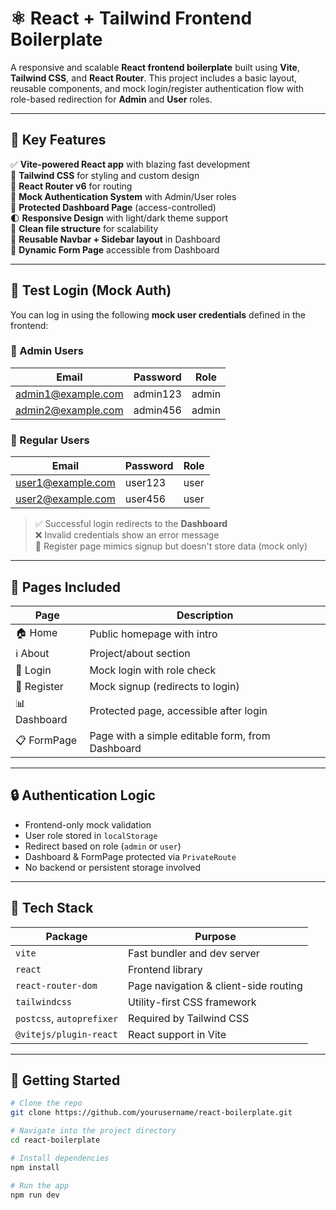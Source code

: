 # ⚛️ React + Tailwind Frontend Boilerplate

A responsive and scalable **React frontend boilerplate** built using **Vite**, **Tailwind CSS**, and **React Router**. This project includes a basic layout, reusable components, and mock login/register authentication flow with role-based redirection for **Admin** and **User** roles.


---

## 📌 Key Features

✅ **Vite-powered React app** with blazing fast development  
🎨 **Tailwind CSS** for styling and custom design  
🧭 **React Router v6** for routing  
🔐 **Mock Authentication System** with Admin/User roles  
🧱 **Protected Dashboard Page** (access-controlled)  
🌓 **Responsive Design** with light/dark theme support  
📂 **Clean file structure** for scalability  
🧩 **Reusable Navbar + Sidebar layout** in Dashboard  
📝 **Dynamic Form Page** accessible from Dashboard

---

## 🧪 Test Login (Mock Auth)

You can log in using the following **mock user credentials** defined in the frontend:

### 👑 Admin Users

| Email               | Password   | Role  |
|--------------------|------------|--------|
| admin1@example.com | admin123   | admin  |
| admin2@example.com | admin456   | admin  |

### 👤 Regular Users

| Email              | Password   | Role |
|-------------------|------------|------|
| user1@example.com | user123    | user |
| user2@example.com | user456    | user |

> ✅ Successful login redirects to the **Dashboard**  
> ❌ Invalid credentials show an error message  
> 📝 Register page mimics signup but doesn't store data (mock only)  

---

## 📄 Pages Included

| Page        | Description                                        |
|-------------|----------------------------------------------------|
| 🏠 Home      | Public homepage with intro                        |
| ℹ️ About      | Project/about section                             |
| 🔐 Login     | Mock login with role check                        |
| 📝 Register  | Mock signup (redirects to login)                  |
| 📊 Dashboard | Protected page, accessible after login            |
| 📋 FormPage  | Page with a simple editable form, from Dashboard  |

---

## 🔒 Authentication Logic

- Frontend-only mock validation
- User role stored in `localStorage`
- Redirect based on role (`admin` or `user`)
- Dashboard & FormPage protected via `PrivateRoute`
- No backend or persistent storage involved

---

## 🧰 Tech Stack

| Package                | Purpose                                     |
|------------------------|---------------------------------------------|
| `vite`                 | Fast bundler and dev server                 |
| `react`                | Frontend library                            |
| `react-router-dom`     | Page navigation & client-side routing       |
| `tailwindcss`          | Utility-first CSS framework                 |
| `postcss`, `autoprefixer` | Required by Tailwind CSS                 |
| `@vitejs/plugin-react` | React support in Vite                       |

---

## 🚀 Getting Started

```bash
# Clone the repo
git clone https://github.com/yourusername/react-boilerplate.git

# Navigate into the project directory
cd react-boilerplate

# Install dependencies
npm install

# Run the app
npm run dev
